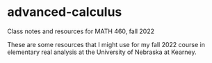 # advanced-calculus
Class notes and resources for MATH 460, fall 2022

These are some resources that I might use for my fall 2022 course in elementary real analysis at the University of Nebraska at Kearney.
